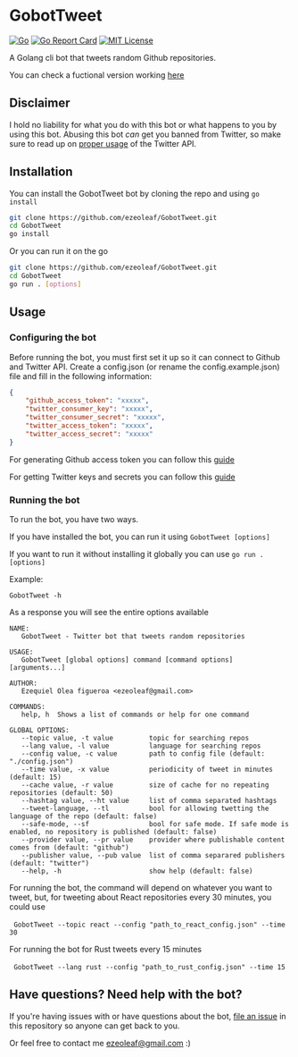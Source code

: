# GobotTweet
[![Go](https://github.com/ezeoleaf/GobotTweet/actions/workflows/go.yml/badge.svg?branch=main)](https://github.com/ezeoleaf/GobotTweet/actions/workflows/go.yml)
[![Go Report Card](https://goreportcard.com/badge/github.com/ezeoleaf/GobotTweet)](https://goreportcard.com/report/github.com/ezeoleaf/GobotTweet)
[![MIT License](https://img.shields.io/github/license/ezeoleaf/GobotTweet?style=flat-square)](https://github.com/ezeoleaf/GobotTweet/blob/main/LICENSE)

A Golang cli bot that tweets random Github repositories.

You can check a fuctional version working [here](https://twitter.com/GolangRepos)

## Disclaimer

I hold no liability for what you do with this bot or what happens to you by using this bot. Abusing this bot *can* get you banned from Twitter, so make sure to read up on [proper usage](https://support.twitter.com/articles/76915-automation-rules-and-best-practices) of the Twitter API.

## Installation

You can install the GobotTweet bot by cloning the repo and using `go install`

```bash
git clone https://github.com/ezeoleaf/GobotTweet.git
cd GobotTweet
go install
```

Or you can run it on the go
```bash
git clone https://github.com/ezeoleaf/GobotTweet.git
cd GobotTweet
go run . [options]
```

## Usage

### Configuring the bot

Before running the bot, you must first set it up so it can connect to Github and Twitter API. Create a config.json (or rename the config.example.json) file and fill in the following information:
```json
{
    "github_access_token": "xxxxx",
    "twitter_consumer_key": "xxxxx",
    "twitter_consumer_secret": "xxxxx",
    "twitter_access_token": "xxxxx",
    "twitter_access_secret": "xxxxx"
}
```

For generating Github access token you can follow this [guide](https://docs.github.com/en/free-pro-team@latest/github/authenticating-to-github/creating-a-personal-access-token)

For getting Twitter keys and secrets you can follow this [guide](https://developer.twitter.com/en/docs/twitter-api/getting-started/guide)

### Running the bot

To run the bot, you have two ways.

If you have installed the bot, you can run it using
  `GobotTweet [options]`

If you want to run it without installing it globally you can use
  `go run . [options]`

Example:

`GobotTweet -h`

As a response you will see the entire options available

```
NAME:
   GobotTweet - Twitter bot that tweets random repositories

USAGE:
   GobotTweet [global options] command [command options] [arguments...]

AUTHOR:
   Ezequiel Olea figueroa <ezeoleaf@gmail.com>

COMMANDS:
   help, h  Shows a list of commands or help for one command

GLOBAL OPTIONS:
   --topic value, -t value         topic for searching repos
   --lang value, -l value          language for searching repos
   --config value, -c value        path to config file (default: "./config.json")
   --time value, -x value          periodicity of tweet in minutes (default: 15)
   --cache value, -r value         size of cache for no repeating repositories (default: 50)
   --hashtag value, --ht value     list of comma separated hashtags
   --tweet-language, --tl          bool for allowing twetting the language of the repo (default: false)
   --safe-mode, --sf               bool for safe mode. If safe mode is enabled, no repository is published (default: false)
   --provider value, --pr value    provider where publishable content comes from (default: "github")
   --publisher value, --pub value  list of comma separared publishers (default: "twitter")
   --help, -h                      show help (default: false)
```

For running the bot, the command will depend on whatever you want to tweet, but, for tweeting about React repositories every 30 minutes, you could use

&nbsp;&nbsp;`GobotTweet --topic react --config "path_to_react_config.json" --time 30`

For running the bot for Rust tweets every 15 minutes

&nbsp;&nbsp;`GobotTweet --lang rust --config "path_to_rust_config.json" --time 15`


## Have questions? Need help with the bot?

If you're having issues with or have questions about the bot, [file an issue](https://github.com/ezeoleaf/GobotTweet/issues) in this repository so anyone can get back to you.

Or feel free to contact me <ezeoleaf@gmail.com> :)
